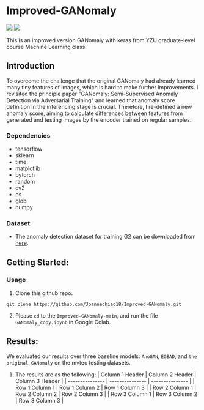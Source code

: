 # Improved-GANomaly

![](https://img.shields.io/badge/tensorflow-1.9.1-yellow)
![](https://img.shields.io/badge/Cuda-10.2-blue)


This is an improved version GANomaly with keras from YZU graduate-level course Machine Learning class. 

## Introduction 
To overcome the challenge that the original GANomaly had already learned many tiny features of images, which is hard to make further improvements. I revisited the principle paper "GANomaly: Semi-Supervised Anomaly Detection via Adversarial Training" and learned that anomaly score definition in the inferencing stage is crucial. Therefore, I re-defined a new anomaly score, aiming to calculate differences between features from generated and testing images by the encoder trained on regular samples.

### Dependencies
* tensorflow 
* sklearn 
* time 
* matplotlib 
* pytorch 
* random 
* cv2 
* os 
* glob 
* numpy 

### Dataset
* The anomaly detection dataset for training G2 can be downloaded from [here]([https://www.robots.ox.ac.uk/~vgg/data/flowers/102/](https://www.mvtec.com/company/research/datasets/mvtec-ad)).

## Getting Started:
### Usage
1. Clone this github repo. 
```
git clone https://github.com/Joannechiao18/Improved-GANomaly.git
```
2. Please `cd` to the `Improved-GANomaly-main`, and run the file `GANomaly_copy.ipynb` in Google Colab.

## Results:
We evaluated our results over three baseline models: `AnoGAN`, `EGBAD`, and `the original GANomaly` on the mvtec testing datasets. 
1. The results are as the following: 
| Column 1 Header | Column 2 Header | Column 3 Header |
| --------------- | --------------- | --------------- |
| Row 1 Column 1 | Row 1 Column 2 | Row 1 Column 3 |
| Row 2 Column 1 | Row 2 Column 2 | Row 2 Column 3 |
| Row 3 Column 1 | Row 3 Column 2 | Row 3 Column 3 |

